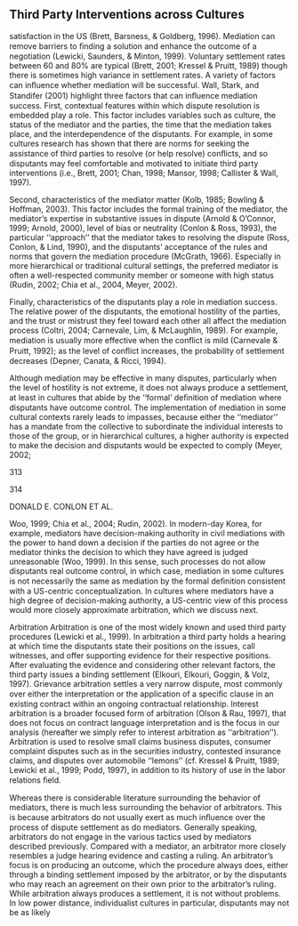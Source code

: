 ## Third Party Interventions across Cultures

satisfaction in the US (Brett, Barsness, & Goldberg, 1996). Mediation can remove barriers to ﬁnding a solution and enhance the outcome of a negotiation (Lewicki, Saunders, & Minton, 1999). Voluntary settlement rates between 60 and 80% are typical (Brett, 2001; Kressel & Pruitt, 1989) though there is sometimes high variance in settlement rates. A variety of factors can inﬂuence whether mediation will be successful. Wall, Stark, and Standifer (2001) highlight three factors that can inﬂuence mediation success. First, contextual features within which dispute resolution is embedded play a role. This factor includes variables such as culture, the status of the mediator and the parties, the time that the mediation takes place, and the interdependence of the disputants. For example, in some cultures research has shown that there are norms for seeking the assistance of third parties to resolve (or help resolve) conﬂicts, and so disputants may feel comfortable and motivated to initiate third party interventions (i.e., Brett, 2001; Chan, 1998; Mansor, 1998; Callister & Wall, 1997).

Second, characteristics of the mediator matter (Kolb, 1985; Bowling & Hoffman, 2003). This factor includes the formal training of the mediator, the mediator’s expertise in substantive issues in dispute (Arnold & O’Connor, 1999; Arnold, 2000), level of bias or neutrality (Conlon & Ross, 1993), the particular ‘‘approach’’ that the mediator takes to resolving the dispute (Ross, Conlon, & Lind, 1990), and the disputants’ acceptance of the rules and norms that govern the mediation procedure (McGrath, 1966). Especially in more hierarchical or traditional cultural settings, the preferred mediator is often a well-respected community member or someone with high status (Rudin, 2002; Chia et al., 2004, Meyer, 2002).

Finally, characteristics of the disputants play a role in mediation success. The relative power of the disputants, the emotional hostility of the parties, and the trust or mistrust they feel toward each other all affect the mediation process (Coltri, 2004; Carnevale, Lim, & McLaughlin, 1989). For example, mediation is usually more effective when the conﬂict is mild (Carnevale & Pruitt, 1992); as the level of conﬂict increases, the probability of settlement decreases (Depner, Canata, & Ricci, 1994).

Although mediation may be effective in many disputes, particularly when the level of hostility is not extreme, it does not always produce a settlement, at least in cultures that abide by the ‘‘formal’ deﬁnition of mediation where disputants have outcome control. The implementation of mediation in some cultural contexts rarely leads to impasses, because either the ‘‘mediator’’ has a mandate from the collective to subordinate the individual interests to those of the group, or in hierarchical cultures, a higher authority is expected to make the decision and disputants would be expected to comply (Meyer, 2002;

313

314

DONALD E. CONLON ET AL.

Woo, 1999; Chia et al., 2004; Rudin, 2002). In modern-day Korea, for example, mediators have decision-making authority in civil mediations with the power to hand down a decision if the parties do not agree or the mediator thinks the decision to which they have agreed is judged unreasonable (Woo, 1999). In this sense, such processes do not allow disputants real outcome control, in which case, mediation in some cultures is not necessarily the same as mediation by the formal deﬁnition consistent with a US-centric conceptualization. In cultures where mediators have a high degree of decision-making authority, a US-centric view of this process would more closely approximate arbitration, which we discuss next.

Arbitration Arbitration is one of the most widely known and used third party procedures (Lewicki et al., 1999). In arbitration a third party holds a hearing at which time the disputants state their positions on the issues, call witnesses, and offer supporting evidence for their respective positions. After evaluating the evidence and considering other relevant factors, the third party issues a binding settlement (Elkouri, Elkouri, Goggin, & Volz, 1997). Grievance arbitration settles a very narrow dispute, most commonly over either the interpretation or the application of a speciﬁc clause in an existing contract within an ongoing contractual relationship. Interest arbitration is a broader focused form of arbitration (Olson & Rau, 1997), that does not focus on contract language interpretation and is the focus in our analysis (hereafter we simply refer to interest arbitration as ‘‘arbitration’’). Arbitration is used to resolve small claims business disputes, consumer complaint disputes such as in the securities industry, contested insurance claims, and disputes over automobile ‘‘lemons’’ (cf. Kressel & Pruitt, 1989; Lewicki et al., 1999; Podd, 1997), in addition to its history of use in the labor relations ﬁeld.

Whereas there is considerable literature surrounding the behavior of mediators, there is much less surrounding the behavior of arbitrators. This is because arbitrators do not usually exert as much inﬂuence over the process of dispute settlement as do mediators. Generally speaking, arbitrators do not engage in the various tactics used by mediators described previously. Compared with a mediator, an arbitrator more closely resembles a judge hearing evidence and casting a ruling. An arbitrator’s focus is on producing an outcome, which the procedure always does, either through a binding settlement imposed by the arbitrator, or by the disputants who may reach an agreement on their own prior to the arbitrator’s ruling. While arbitration always produces a settlement, it is not without problems. In low power distance, individualist cultures in particular, disputants may not be as likely